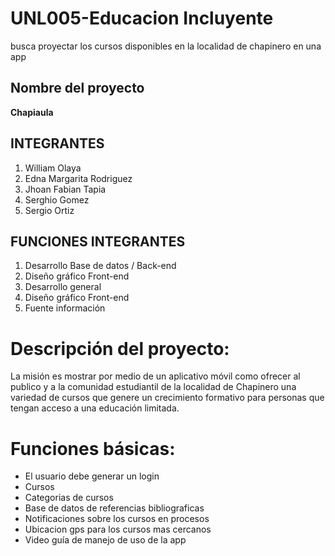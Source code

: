 # UNL005-Educacion Incluyente
busca proyectar los cursos disponibles en la localidad de chapinero en una app

## Nombre del proyecto
**Chapiaula**
## INTEGRANTES
1. William Olaya
2. Edna Margarita Rodriguez
3. Jhoan Fabian Tapia
4. Serghio Gomez
5. Sergio Ortiz

## FUNCIONES INTEGRANTES
1. Desarrollo Base de datos / Back-end
2. Diseño gráfico Front-end 
3. Desarrollo general
4. Diseño gráfico Front-end
5. Fuente información

# Descripción del proyecto:
La misión es mostrar por medio de un aplicativo móvil como ofrecer al publico y a la comunidad estudiantil de la localidad de Chapinero una variedad de cursos que genere un crecimiento formativo para personas que tengan acceso a una educación limitada.

# Funciones básicas:
- El usuario debe generar un login
- Cursos
- Categorias de cursos
- Base de datos de referencias bibliograficas
- Notificaciones sobre los cursos en procesos
- Ubicacion gps para los cursos mas cercanos
- Video guía de manejo de uso de la app


